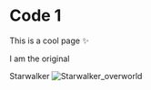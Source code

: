 # Code 1
This is a cool page :sparkles:






I am the                 original

 Starwalker
![Starwalker_overworld](https://github.com/user-attachments/assets/4f637323-f2da-47ee-b5aa-6daf8a31fa90)
